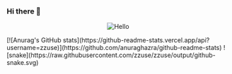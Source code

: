 ### Hi there 👋

<!--
**zzuse/zzuse** is a ✨ _special_ ✨ repository because its `README.md` (this file) appears on your GitHub profile.

Here are some ideas to get you started:

- 🔭 I’m currently working on ...
- 🌱 I’m currently learning ...
- 👯 I’m looking to collaborate on ...
- 🤔 I’m looking for help with ...
- 💬 Ask me about ...
- 📫 How to reach me: ...
- 😄 Pronouns: ...
- ⚡ Fun fact: ...
-->
<p align="center"><img src="https://profile-counter.glitch.me/zzuse/count.svg" alt="Hello"></p>
[![Anurag's GitHub stats](https://github-readme-stats.vercel.app/api?username=zzuse)](https://github.com/anuraghazra/github-readme-stats)
![snake](https://raw.githubusercontent.com/zzuse/zzuse/output/github-snake.svg)
